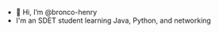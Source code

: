 - 👋 Hi, I’m @bronco-henry
- I'm an SDET student learning Java, Python, and networking

<!---
bronco-henry/bronco-henry is a ✨ special ✨ repository because its `README.md` (this file) appears on your GitHub profile.
You can click the Preview link to take a look at your changes.
--->
